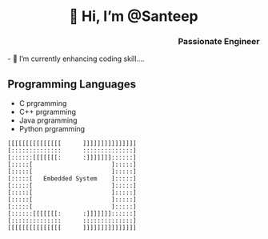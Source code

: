  <h1 align="center">👋 Hi, I’m @Santeep</h1> 
 <h3 align="Right">Passionate Engineer</h3>
- 🌱 I’m currently enhancing coding skill....
<h2> Programming Languages</h2>
<ul>
<li>C prgramming</li>
<li>C++ prgramming</li>
<li>Java prgramming</li>
<li>Python prgramming</li>           
</ul>

    [[[[[[[[[[[[[[[      ]]]]]]]]]]]]]]]
    [::::::::::::::      ::::::::::::::]
    [::::::[[[[[[[:      :]]]]]]]::::::]
    [:::::[                      ]:::::]
    [:::::[                      ]:::::]
    [:::::[   Embedded System    ]:::::]
    [:::::[                      ]:::::]
    [:::::[                      ]:::::]
    [:::::[                      ]:::::]
    [:::::[                      ]:::::]
    [::::::[[[[[[[:      :]]]]]]]::::::]
    [::::::::::::::      ::::::::::::::]
    [[[[[[[[[[[[[[[      ]]]]]]]]]]]]]]] 
<!---
Santeep/Santeep is a ✨ special ✨ repository because its `README.md` (this file) appears on your GitHub profile.
You can click the Preview link to take a look at your changes.
--->
